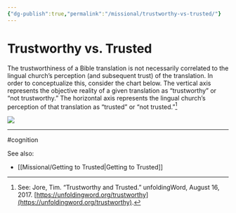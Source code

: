 ```yaml
---
{"dg-publish":true,"permalink":"/missional/trustworthy-vs-trusted/"}
---
```


# Trustworthy vs. Trusted

The trustworthiness of a Bible translation is not necessarily correlated to the lingual church’s perception (and subsequent trust) of the translation. In order to conceptualize this, consider the chart below. The vertical axis represents the objective reality of a given translation as “trustworthy” or “not trustworthy.” The horizontal axis represents the lingual church’s perception of that translation as “trusted” or “not trusted.”[^1]


![](/img/user/Attachments/Trustworthy-vs.-Trusted.png)



---
#cognition 

See also:
- [[Missional/Getting to Trusted\|Getting to Trusted]]

[^1]: See: Jore, Tim. “Trustworthy and Trusted.” unfoldingWord, August 16, 2017. [https://unfoldingword.org/trustworthy](https://unfoldingword.org/trustworthy). 